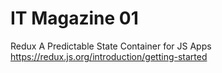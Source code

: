 # IT Magazine 01

Redux A Predictable State Container for JS Apps https://redux.js.org/introduction/getting-started
